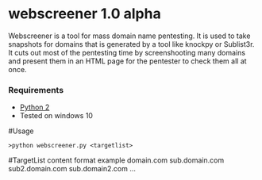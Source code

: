 # webscreener 1.0 alpha
Webscreener is a tool for mass domain name pentesting. 
It is used to take snapshots for domains that is generated by a tool like knockpy or Sublist3r.
It cuts out most of the pentesting time by screenshooting many domains and present them in an HTML page for the pentester to check them all at once.

### Requirements
- [Python 2](https://www.python.org/downloads/)
- Tested on windows 10 

#Usage 
```
>python webscreener.py <targetlist> 
```

#TargetList content format example
domain.com
sub.domain.com
sub2.domain.com
sub.domain2.com
...
